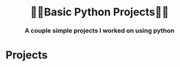 # <h1 align = "center">🧑‍🎓Basic Python Projects🧑‍🎓

<h3 align = "center">A couple simple projects I worked on using python

# Projects
